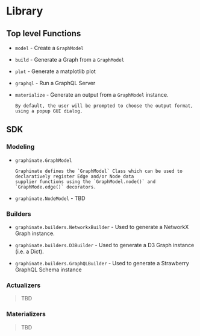 # Library

## Top level Functions


* `model` - Create a `GraphModel`

* `build` - Generate a Graph from a `GraphModel`

* `plot` - Generate a matplotlib plot

* `graphql` - Run a GraphQL Server

* `materialize` - Generate an output from a `GraphModel` instance.

      By default, the user will be prompted to choose the output format, using a popup GUI dialog.


## SDK

### Modeling

* `graphinate.GraphModel`

      Graphinate defines the `GraphModel` Class which can be used to declaratively register Edge and/or Node data
      supplier functions using the `GraphModel.node()` and `GraphMode.edge()` decorators.

* `graphinate.NodeModel` - TBD

### Builders

* `graphinate.builders.NetworkxBuilder` - Used to generate a NetworkX Graph instance.

* `graphinate.builders.D3Builder` - Used to generate a D3 Graph instance (i.e. a Dict).

* `graphinate.builders.GraphQLBuilder` - Used to generate a Strawberry GraphQL Schema instance

### Actualizers

> TBD

### Materializers

> TBD